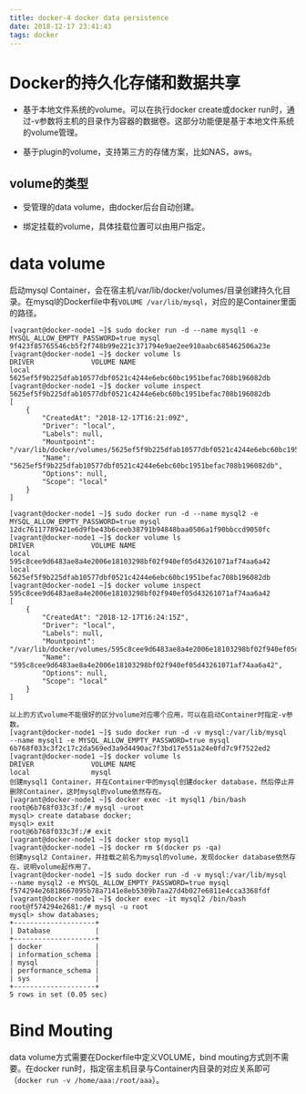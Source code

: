 ```yaml
---
title: docker-4 docker data persistence
date: 2018-12-17 23:41:43
tags: docker
---
```


# Docker的持久化存储和数据共享

- 基于本地文件系统的volume。可以在执行docker create或docker run时，通过-v参数将主机的目录作为容器的数据卷。这部分功能便是基于本地文件系统的volume管理。

- 基于plugin的volume，支持第三方的存储方案，比如NAS，aws。

## volume的类型

- 受管理的data volume，由docker后台自动创建。

- 绑定挂载的volume，具体挂载位置可以由用户指定。

# data volume

启动mysql Container，会在宿主机/var/lib/docker/volumes/目录创建持久化目录。在mysql的Dockerfile中有`VOLUME /var/lib/mysql`，对应的是Container里面的路径。

```
[vagrant@docker-node1 ~]$ sudo docker run -d --name mysql1 -e MYSQL_ALLOW_EMPTY_PASSWORD=true mysql
9f423f85765546cb5f2f748b99e221c371794e9ae2ee910aabc685462506a23e
[vagrant@docker-node1 ~]$ docker volume ls
DRIVER              VOLUME NAME
local               5625ef5f9b225dfab10577dbf0521c4244e6ebc60bc1951befac708b196082db
[vagrant@docker-node1 ~]$ docker volume inspect 5625ef5f9b225dfab10577dbf0521c4244e6ebc60bc1951befac708b196082db
[
    {
        "CreatedAt": "2018-12-17T16:21:09Z",
        "Driver": "local",
        "Labels": null,
        "Mountpoint": "/var/lib/docker/volumes/5625ef5f9b225dfab10577dbf0521c4244e6ebc60bc1951befac708b196082db/_data",
        "Name": "5625ef5f9b225dfab10577dbf0521c4244e6ebc60bc1951befac708b196082db",
        "Options": null,
        "Scope": "local"
    }
]

[vagrant@docker-node1 ~]$ sudo docker run -d --name mysql2 -e MYSQL_ALLOW_EMPTY_PASSWORD=true mysql
12dc76117789421e6d9fbe43b6ceeb38791b94848baa0506a1f90bbccd9050fc
[vagrant@docker-node1 ~]$ docker volume ls
DRIVER              VOLUME NAME
local               595c8cee9d6483ae8a4e2006e18103298bf02f940ef05d43261071af74aa6a42
local               5625ef5f9b225dfab10577dbf0521c4244e6ebc60bc1951befac708b196082db
[vagrant@docker-node1 ~]$ docker volume inspect 595c8cee9d6483ae8a4e2006e18103298bf02f940ef05d43261071af74aa6a42
[
    {
        "CreatedAt": "2018-12-17T16:24:15Z",
        "Driver": "local",
        "Labels": null,
        "Mountpoint": "/var/lib/docker/volumes/595c8cee9d6483ae8a4e2006e18103298bf02f940ef05d43261071af74aa6a42/_data",
        "Name": "595c8cee9d6483ae8a4e2006e18103298bf02f940ef05d43261071af74aa6a42",
        "Options": null,
        "Scope": "local"
    }
]

以上的方式volume不能很好的区分volume对应哪个应用，可以在启动Container时指定-v参数。
[vagrant@docker-node1 ~]$ sudo docker run -d -v mysql:/var/lib/mysql  --name mysql1 -e MYSQL_ALLOW_EMPTY_PASSWORD=true mysql
6b768f033c3f2c17c2da569ed3a9d4490ac7f3bd17e551a24e0fd7c9f7522ed2
[vagrant@docker-node1 ~]$ docker volume ls
DRIVER              VOLUME NAME
local               mysql
创建mysql1 Container，并在Container中的mysql创建docker database，然后停止并删除Container，这时mysql的volume依然存在。
[vagrant@docker-node1 ~]$ docker exec -it mysql1 /bin/bash
root@6b768f033c3f:/# mysql -uroot
mysql> create database docker;
mysql> exit
root@6b768f033c3f:/# exit
[vagrant@docker-node1 ~]$ docker stop mysql1
[vagrant@docker-node1 ~]$ docker rm $(docker ps -qa)
创建mysql2 Container，并挂载之前名为mysql的volume，发现docker database依然存在，说明volume起作用了。
[vagrant@docker-node1 ~]$ sudo docker run -d -v mysql:/var/lib/mysql  --name mysql2 -e MYSQL_ALLOW_EMPTY_PASSWORD=true mysql
f574294e26818667095b78a7141e8eb5309b7aa27d4b027e6811e4cca3368fdf
[vagrant@docker-node1 ~]$ docker exec -it mysql2 /bin/bash
root@f574294e2681:/# mysql -u root
mysql> show databases;
+--------------------+
| Database           |
+--------------------+
| docker             |
| information_schema |
| mysql              |
| performance_schema |
| sys                |
+--------------------+
5 rows in set (0.05 sec)
```

# Bind Mouting

data volume方式需要在Dockerfile中定义VOLUME，bind mouting方式则不需要。在docker run时，指定宿主机目录与Container内目录的对应关系即可（`docker run -v /home/aaa:/root/aaa`）。

